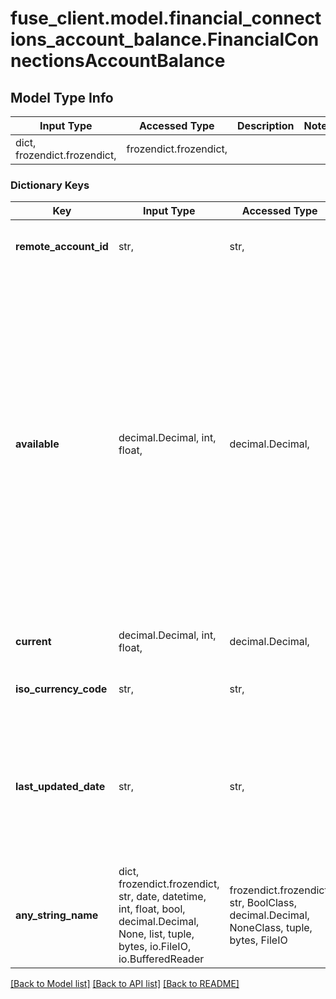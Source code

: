# fuse_client.model.financial_connections_account_balance.FinancialConnectionsAccountBalance

## Model Type Info
Input Type | Accessed Type | Description | Notes
------------ | ------------- | ------------- | -------------
dict, frozendict.frozendict,  | frozendict.frozendict,  |  | 

### Dictionary Keys
Key | Input Type | Accessed Type | Description | Notes
------------ | ------------- | ------------- | ------------- | -------------
**remote_account_id** | str,  | str,  | Remote Account Id of the transaction, ie Plaid Account Id | 
**available** | decimal.Decimal, int, float,  | decimal.Decimal,  | Amount in cents after factoring in pending balances. For accounts with credit features, the available funds generally equal the credit limit. Some institutions may not provide an available balance calculation. If this is the case, Fuse will return a null value for the available balance. To ensure you have the most accurate information, we recommend obtaining the current balance by using &#x27;balance.available || balance.current&#x27;. | [optional] 
**current** | decimal.Decimal, int, float,  | decimal.Decimal,  | Amount in cents without factoring in pending balances | [optional] 
**iso_currency_code** | str,  | str,  | The ISO-4217 currency code of the balance. | [optional] 
**last_updated_date** | str,  | str,  | The last time the account balance was updated, represented as an ISO 8601 timestamp (YYYY-MM-DDTHH:mm:ssZ). This value may not be available for some accounts. | [optional] 
**any_string_name** | dict, frozendict.frozendict, str, date, datetime, int, float, bool, decimal.Decimal, None, list, tuple, bytes, io.FileIO, io.BufferedReader | frozendict.frozendict, str, BoolClass, decimal.Decimal, NoneClass, tuple, bytes, FileIO | any string name can be used but the value must be the correct type | [optional]

[[Back to Model list]](../../README.md#documentation-for-models) [[Back to API list]](../../README.md#documentation-for-api-endpoints) [[Back to README]](../../README.md)

